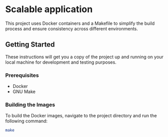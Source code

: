 # Scalable application

This project uses Docker containers and a Makefile to simplify the build process and ensure consistency across different environments.

## Getting Started

These instructions will get you a copy of the project up and running on your local machine for development and testing purposes.

### Prerequisites

- Docker
- GNU Make

### Building the Images

To build the Docker images, navigate to the project directory and run the following command:

```bash 
make